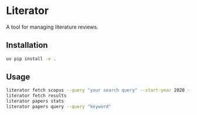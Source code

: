 # Literator

A tool for managing literature reviews.

## Installation

```bash
uv pip install -e .
```

## Usage

```bash
literator fetch scopus --query "your search query" --start-year 2020 --end-year 2023
literator fetch results
literator papers stats
literator papers query --query "keyword"
```
